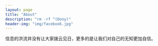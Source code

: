 ```yaml
---
layout: page
title: "About"
description: "rm -rf ^(Dony)" 
header-img: "img/facebook.jpg"
---
```


信息的洪流并没有让大家拨云见日，更多的是让我们对自己的无知更加自信。





